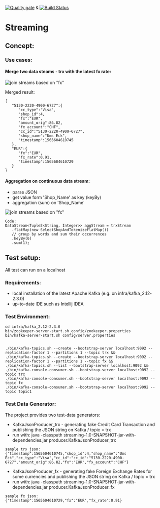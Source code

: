 [![Quality gate](https://sonarcloud.io/api/project_badges/quality_gate?project=zBrainiac_Streaming)](https://sonarcloud.io/dashboard?id=zBrainiac_Streaming) & 
[![Build Status](https://travis-ci.org/zBrainiac/Streaming.svg?branch=master)](https://travis-ci.org/zBrainiac/Streaming)
# Streaming

## Concept:  



### Use cases:  
#### Merge two data steams - trx with the latest fx rate:  

![join streams based on "fx"](https://github.com/zBrainiac/Streaming/blob/master/Images/FlumeJoinStreams.png?raw=true "Title")


Merged result:
```
{
   "5130-2220-4900-6727":{
      "cc_type":"Visa",
      "shop_id":4,
      "fx":"EUR",
      "amount_orig":86.82,
      "fx_account":"CHF",
      "cc_id":"5130-2220-4900-6727",
      "shop_name":"Ums Eck",
      "timestamp":1565604610745
   },
   "EUR":{
      "fx":"EUR",
      "fx_rate":0.91,
      "timestamp":1565604610729
   }
}
```

#### Aggregation on continuous data stream:  
- parse JSON
- get value form 'Shop_Name' as key (keyBy)
- aggregation (sum) on 'Shop_Name' 

![join streams based on "fx"](https://github.com/zBrainiac/Streaming/blob/master/Images/FlumeAggStreams.png?raw=true "Title")

```
Code:
DataStream<Tuple2<String, Integer>> aggStream = trxStream
   .flatMap(new SelectShopAndTokenizeFlatMap())
   // group by words and sum their occurrences
   .keyBy(0)
   .sum(1);
``` 
 
## Test setup:
All test can run on a localhost

### Requirements:  
- local installation of the latest Apache Kafka (e.g. on infra/kafka_2.12-2.3.0)
- up-to-date IDE such as Intellij IDEA

### Test Environment:  
```
cd infra/kafka_2.12-2.3.0  
bin/zookeeper-server-start.sh config/zookeeper.properties  
bin/kafka-server-start.sh config/server.properties  


./bin/kafka-topics.sh --create --bootstrap-server localhost:9092 --replication-factor 1 --partitions 1 --topic trx &&  
./bin/kafka-topics.sh --create --bootstrap-server localhost:9092 --replication-factor 1 --partitions 1 --topic fx &&  
./bin/kafka-topics.sh --list --bootstrap-server localhost:9092 &&  
./bin/kafka-console-consumer.sh --bootstrap-server localhost:9092 --topic trx
./bin/kafka-console-consumer.sh --bootstrap-server localhost:9092 --topic fx
./bin/kafka-console-consumer.sh --bootstrap-server localhost:9092 --topic topic1
``` 

### Test Data Generator:
The project provides two test-data generators:  
- KafkaJsonProducer_trx - generating fake Credit Card Transaction and publishing the JSON string on Kafka / topic = trx 
- run with: java -classpath streaming-1.0-SNAPSHOT-jar-with-dependencies.jar producer.KafkaJsonProducer_trx  
```
sample trx json:
{"timestamp":1565604610745,"shop_id":4,"shop_name":"Ums Eck","cc_type":"Visa","cc_id":"cc_id":"5130-2220-4900-6727","amount_orig":86.82,"fx":"EUR","fx_account":"CHF"}
```  
- KafkaJsonProducer_fx - generating fake Foreign Exchange Rates for some currencies and publishing the JSON string on Kafka / topic = trx 
- run with: java -classpath streaming-1.0-SNAPSHOT-jar-with-dependencies.jar producer.KafkaJsonProducer_fx  

```  
sample fx json:
{"timestamp":1565604610729,"fx":"EUR","fx_rate":0.91}
```


